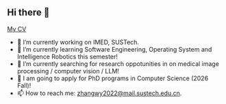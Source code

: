 ## Hi there 👋

<!--
**V1Zhang/V1Zhang** is a ✨ _special_ ✨ repository because its `README.md` (this file) appears on your GitHub profile.
-->

[My CV](https://github.com/V1Zhang/V1Zhang/main/CV-Weiyi_Zhang.pdf)

- 🔭 I’m currently working on IMED, SUSTech.
- 🌱 I’m currently learning Software Engineering, Operating System and Intelligence Robotics this semester!
- 🤞 I’m currently searching for research oppotunities in on medical image processing / computer vision / LLM!
- 🤝 I am going to apply for PhD programs in Computer Science (2026 Fall)!
- 📫 How to reach me: zhangwy2022@mail.sustech.edu.cn.

<!--  
[![V1Zhang's GitHub stats](https://github-readme-stats.vercel.app/api?username=V1Zhang&show_icons=true&theme=vue)](https://github.com/anuraghazra/github-readme-stats)
-->
